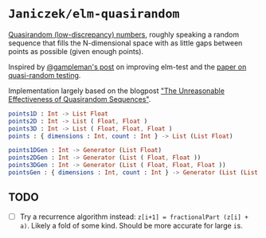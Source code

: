 # `Janiczek/elm-quasirandom`

[Quasirandom (low-discrepancy) numbers](https://en.wikipedia.org/wiki/Low-discrepancy_sequence), roughly speaking a random sequence that fills the N-dimensional space with as little gaps between points as possible (given enough points).

Inspired by [@gampleman's post](https://gist.github.com/gampleman/b46f9b60c25e00a31d2416a4cb113672) on improving elm-test and the [paper on quasi-random testing](https://www.researchgate.net/publication/3152943_Quasi-Random_Testing).

Implementation largely based on the blogpost ["The Unreasonable Effectiveness of Quasirandom Sequences"](http://extremelearning.com.au/unreasonable-effectiveness-of-quasirandom-sequences/).

```elm
points1D : Int -> List Float
points2D : Int -> List ( Float, Float )
points3D : Int -> List ( Float, Float, Float )
points : { dimensions : Int, count : Int } -> List (List Float)

points1DGen : Int -> Generator (List Float)
points2DGen : Int -> Generator (List ( Float, Float ))
points3DGen : Int -> Generator (List ( Float, Float, Float ))
pointsGen : { dimensions : Int, count : Int } -> Generator (List (List Float))
```

## TODO

- [ ] Try a recurrence algorithm instead: `z[i+1] = fractionalPart (z[i] + a)`. Likely a fold of some kind. Should be more accurate for large `i`s.
